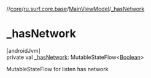 //[core](../../../index.md)/[ru.surf.core.base](../index.md)/[MainViewModel](index.md)/[_hasNetwork](_has-network.md)

# _hasNetwork

[androidJvm]\
private val [_hasNetwork](_has-network.md): MutableStateFlow&lt;[Boolean](https://kotlinlang.org/api/latest/jvm/stdlib/kotlin/-boolean/index.html)&gt;

MutableStateFlow for listen has network
